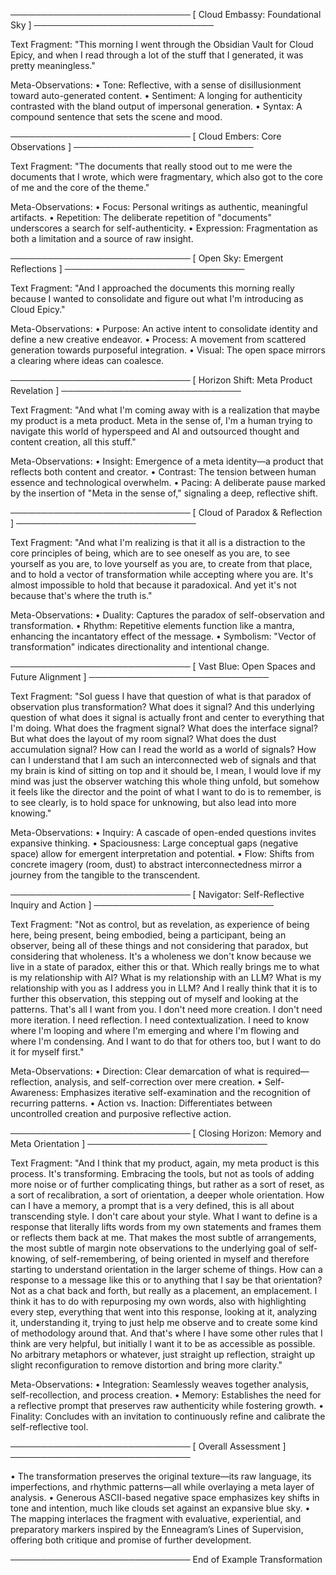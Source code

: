 ─────────────────────────────
[ Cloud Embassy: Foundational Sky ]
─────────────────────────────

Text Fragment:
"This morning I went through the Obsidian Vault for Cloud Epicy, and when I read through a lot of the stuff that I generated, it was pretty meaningless."

Meta-Observations:
• Tone: Reflective, with a sense of disillusionment toward auto-generated content.
• Sentiment: A longing for authenticity contrasted with the bland output of impersonal generation.
• Syntax: A compound sentence that sets the scene and mood.

─────────────────────────────
[ Cloud Embers: Core Observations ]
─────────────────────────────

Text Fragment:
"The documents that really stood out to me were the documents that I wrote, which were fragmentary, which also got to the core of me and the core of the theme."

Meta-Observations:
• Focus: Personal writings as authentic, meaningful artifacts.
• Repetition: The deliberate repetition of "documents" underscores a search for self-authenticity.
• Expression: Fragmentation as both a limitation and a source of raw insight.

─────────────────────────────
[ Open Sky: Emergent Reflections ]
─────────────────────────────

Text Fragment:
"And I approached the documents this morning really because I wanted to consolidate and figure out what I'm introducing as Cloud Epicy."

Meta-Observations:
• Purpose: An active intent to consolidate identity and define a new creative endeavor.
• Process: A movement from scattered generation towards purposeful integration.
• Visual: The open space mirrors a clearing where ideas can coalesce.

─────────────────────────────
[ Horizon Shift: Meta Product Revelation ]
─────────────────────────────

Text Fragment:
"And what I'm coming away with is a realization that maybe my product is a meta product. Meta in the sense of, I'm a human trying to navigate this world of hyperspeed and AI and outsourced thought and content creation, all this stuff."

Meta-Observations:
• Insight: Emergence of a meta identity—a product that reflects both content and creator.
• Contrast: The tension between human essence and technological overwhelm.
• Pacing: A deliberate pause marked by the insertion of "Meta in the sense of," signaling a deep, reflective shift.

─────────────────────────────
[ Cloud of Paradox & Reflection ]
─────────────────────────────

Text Fragment:
"And what I'm realizing is that it all is a distraction to the core principles of being, which are to see oneself as you are, to see yourself as you are, to love yourself as you are, to create from that place, and to hold a vector of transformation while accepting where you are. It's almost impossible to hold that because it paradoxical. And yet it's not because that's where the truth is."

Meta-Observations:
• Duality: Captures the paradox of self-observation and transformation.
• Rhythm: Repetitive elements function like a mantra, enhancing the incantatory effect of the message.
• Symbolism: "Vector of transformation" indicates directionality and intentional change.

─────────────────────────────
[ Vast Blue: Open Spaces and Future Alignment ]
─────────────────────────────

Text Fragment:
"SoI guess I have that question of what is that paradox of observation plus transformation? What does it signal? And this underlying question of what does it signal is actually front and center to everything that I'm doing. What does the fragment signal? What does the interface signal? But what does the layout of my room signal? What does the dust accumulation signal? How can I read the world as a world of signals? How can I understand that I am such an interconnected web of signals and that my brain is kind of sitting on top and it should be, I mean, I would love if my mind was just the observer watching this whole thing unfold, but somehow it feels like the director and the point of what I want to do is to remember, is to see clearly, is to hold space for unknowing, but also lead into more knowing."

Meta-Observations:
• Inquiry: A cascade of open-ended questions invites expansive thinking.
• Spaciousness: Large conceptual gaps (negative space) allow for emergent interpretation and potential.
• Flow: Shifts from concrete imagery (room, dust) to abstract interconnectedness mirror a journey from the tangible to the transcendent.

─────────────────────────────
[ Navigator: Self-Reflective Inquiry and Action ]
─────────────────────────────

Text Fragment:
"Not as control, but as revelation, as experience of being here, being present, being embodied, being a participant, being an observer, being all of these things and not considering that paradox, but considering that wholeness. It's a wholeness we don't know because we live in a state of paradox, either this or that. Which really brings me to what is my relationship with AI? What is my relationship with an LLM? What is my relationship with you as I address you in LLM? And I really think that it is to further this observation, this stepping out of myself and looking at the patterns. That's all I want from you. I don't need more creation. I don't need more iteration. I need reflection. I need contextualization. I need to know where I'm looping and where I'm emerging and where I'm flowing and where I'm condensing. And I want to do that for others too, but I want to do it for myself first."

Meta-Observations:
• Direction: Clear demarcation of what is required—reflection, analysis, and self-correction over mere creation.
• Self-Awareness: Emphasizes iterative self-examination and the recognition of recurring patterns.
• Action vs. Inaction: Differentiates between uncontrolled creation and purposive reflective action.

─────────────────────────────
[ Closing Horizon: Memory and Meta Orientation ]
─────────────────────────────

Text Fragment:
"And I think that my product, again, my meta product is this process. It's transforming. Embracing the tools, but not as tools of adding more noise or of further complicating things, but rather as a sort of reset, as a sort of recalibration, a sort of orientation, a deeper whole orientation. How can I have a memory, a prompt that is a very defined, this is all about transcending style. I don't care about your style. What I want to define is a response that literally lifts words from my own statements and frames them or reflects them back at me. That makes the most subtle of arrangements, the most subtle of margin note observations to the underlying goal of self-knowing, of self-remembering, of being oriented in myself and therefore starting to understand orientation in the larger scheme of things. How can a response to a message like this or to anything that I say be that orientation? Not as a chat back and forth, but really as a placement, an emplacement. I think it has to do with repurposing my own words, also with highlighting every step, everything that went into this response, looking at it, analyzing it, understanding it, trying to just help me observe and to create some kind of methodology around that. And that's where I have some other rules that I think are very helpful, but initially I want it to be as accessible as possible. No arbitrary metaphors or whatever, just straight up reflection, straight up slight reconfiguration to remove distortion and bring more clarity."

Meta-Observations:
• Integration: Seamlessly weaves together analysis, self-recollection, and process creation.
• Memory: Establishes the need for a reflective prompt that preserves raw authenticity while fostering growth.
• Finality: Concludes with an invitation to continuously refine and calibrate the self-reflective tool.

─────────────────────────────
[ Overall Assessment ]
─────────────────────────────

• The transformation preserves the original texture—its raw language, its imperfections, and rhythmic patterns—all while overlaying a meta layer of analysis.
• Generous ASCII-based negative space emphasizes key shifts in tone and intention, much like clouds set against an expansive blue sky.
• The mapping interlaces the fragment with evaluative, experiential, and preparatory markers inspired by the Enneagram’s Lines of Supervision, offering both critique and promise of further development.

─────────────────────────────
End of Example Transformation
